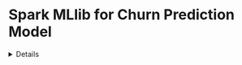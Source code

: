 # Spark MLlib for Churn Prediction Model

<details>

### Core Skills & Technologies:

* Developed and deployed a customer churn prediction model using PySpark, demonstrating proficiency in distributed data processing and machine learning at scale.
* Utilized Spark SQL and DataFrames for efficient data loading, manipulation, and transformation of a large customer dataset.
* Performed comprehensive Exploratory Data Analysis (EDA) using PySpark and visualization libraries (Matplotlib, Plotly) to understand data distributions, correlations, and identify key features influencing churn.
* Implemented data preprocessing techniques in PySpark, including handling missing values (imputation), outlier detection and removal, and feature engineering.
* Applied feature preparation techniques such as Vector Assembling and numerical scaling (StandardScaler) in PySpark to prepare data for machine learning algorithms.
* Leveraged StringIndexer and VectorAssembler in PySpark to handle and vectorize categorical features for model training.
* Trained a Decision Tree classification model using PySpark MLlib to predict customer churn.
* Evaluated the performance of the churn prediction model using the Area Under the ROC Curve (AUC), achieving a score of 0.77, demonstrating strong predictive capability for binary classification.
* Conducted hyperparameter tuning (e.g., `maxDepth` in Decision Tree) to optimize model performance and generalization using iterative evaluation and visualization.

### Problem Solving & Analytical Skills:

* Addressed a real-world business problem of customer churn prediction, showcasing the ability to apply data science methodologies to solve practical challenges.
* Identified and handled data quality issues such as missing values and outliers to ensure robust model training.
* Selected and applied appropriate feature engineering and selection techniques to improve model predictive power.
* Interpreted model evaluation results (AUC = 0.77) to assess the effectiveness of the churn prediction model.
* Provided actionable business recommendations based on the model's insights, such as suggesting strategies to reduce churn in specific customer segments.
* Investigated feature importance, identifying 'tenure', 'gender', and 'device protection' as key predictors of churn, and proposed further analysis.

### Project Specific Highlights:

* Achieved a strong predictive performance with an AUC of 0.77 on the test dataset, indicating a good ability to distinguish between churning and non-churning customers.
* Identified 'tenure' as the most significant predictor of churn, with shorter tenure correlating with higher churn rates.
* Analyzed the impact of 'gender' and 'device protection' on churn, noting their importance and recommending further investigation into the underlying reasons (e.g., through cross-tabulation with other features and qualitative research).
* Visualized churn patterns by contract type, tenure, and device protection, providing data-driven insights for targeted interventions.
* Successfully implemented a hyperparameter tuning process that contributed to the achieved AUC of 0.77.

  
</details>
